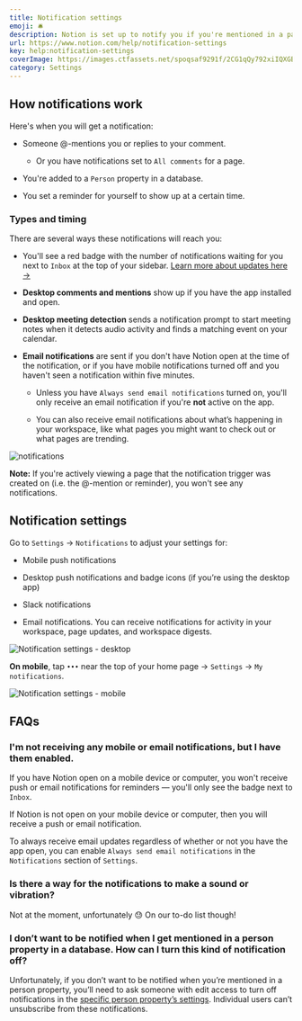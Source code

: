```yaml
---
title: Notification settings
emoji: 🛎
description: Notion is set up to notify you if you're mentioned in a page or database, for reminders, and when updates have been made to a page you care about. Below, we describe how notifications work, and how you can modify them 🛎
url: https://www.notion.com/help/notification-settings
key: help:notification-settings
coverImage: https://images.ctfassets.net/spoqsaf9291f/2CG1qQy792xiIQXGBLSXNw/d2a407d531c13de9520ae3f13a97c228/Notification_settings_-_hero.png
category: Settings
---
```


## How notifications work

Here's when you will get a notification:

* Someone @-mentions you or replies to your comment.

  * Or you have notifications set to `All comments` for a page.

* You're added to a `Person` property in a database.

* You set a reminder for yourself to show up at a certain time.

### Types and timing

There are several ways these notifications will reach you:

* You'll see a red badge with the number of notifications waiting for you next to `Inbox` at the top of your sidebar. [Learn more about updates here →](https://www.notion.com/help/updates-and-notifications)

* **Desktop comments and mentions** show up if you have the app installed and open.

* **Desktop meeting detection** sends a notification prompt to start meeting notes when it detects audio activity and finds a matching event on your calendar.

* **Email notifications** are sent if you don't have Notion open at the time of the notification, or if you have mobile notifications turned off and you haven't seen a notification within five minutes.

  * Unless you have `Always send email notifications` turned on, you'll only receive an email notification if you're **not** active on the app.

  * You can also receive email notifications about what’s happening in your workspace, like what pages you might want to check out or what pages are trending.

![notifications](https://images.ctfassets.net/spoqsaf9291f/76Vi6ORIFDnPfvp5ZrFtgu/61db3cbbb79ebd4d870a117d98691643/notifications.png)

**Note:** If you're actively viewing a page that the notification trigger was created on (i.e. the @-mention or reminder), you won't see any notifications.

## Notification settings

Go to `Settings` → `Notifications` to adjust your settings for:

* Mobile push notifications

* Desktop push notifications and badge icons (if you’re using the desktop app)

* Slack notifications

* Email notifications. You can receive notifications for activity in your workspace, page updates, and workspace digests.

![Notification settings - desktop](https://images.ctfassets.net/spoqsaf9291f/71WWbOFtx7DqLvC0slxGpk/6c27aaad2a4562e9933f23cd227dd5c8/Reference_Visuals_Group_125.png)

**On mobile**, tap `•••` near the top of your home page → `Settings` → `My notifications`.

![Notification settings - mobile](https://images.ctfassets.net/spoqsaf9291f/6oYlA5GJlSeirspGiu125l/907a6cba2499942ddf2c2a4e9c095e8a/Notifications_settings_mobile.png)


## FAQs

### I'm not receiving any mobile or email notifications, but I have them enabled.

If you have Notion open on a mobile device or computer, you won't receive push or email notifications for reminders — you'll only see the badge next to `Inbox`.

If Notion is not open on your mobile device or computer, then you will receive a push or email notification.

To always receive email updates regardless of whether or not you have the app open, you can enable `Always send email notifications` in the `Notifications` section of `Settings`.


### Is there a way for the notifications to make a sound or vibration?

Not at the moment, unfortunately 😓 On our to-do list though!


### I don’t want to be notified when I get mentioned in a person property in a database. How can I turn this kind of notification off?

Unfortunately, if you don’t want to be notified when you’re mentioned in a person property, you’ll need to ask someone with edit access to turn off notifications in the [specific person property’s settings](https://www.notion.com/help/updates-and-notifications#notifications). Individual users can’t unsubscribe from these notifications.
